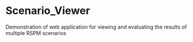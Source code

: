 # Scenario_Viewer
Demonstration of web application for viewing and evaluating the results of multiple RSPM scenarios
